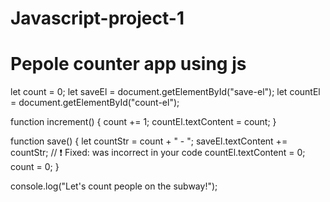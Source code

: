 # Javascript-project-1
# Pepole counter app using js

let count = 0;
let saveEl = document.getElementById("save-el");
let countEl = document.getElementById("count-el");

function increment() {
    count += 1;
    countEl.textContent = count;
}

function save() {
    let countStr = count + " - ";
    saveEl.textContent += countStr; // ❗ Fixed: was incorrect in your code
    countEl.textContent = 0;
    count = 0;
}

console.log("Let's count people on the subway!");

